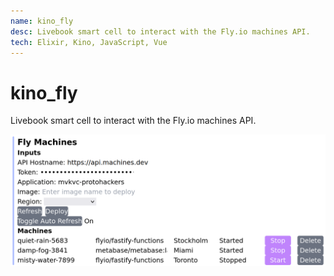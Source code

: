 ```yaml
---
name: kino_fly
desc: Livebook smart cell to interact with the Fly.io machines API.
tech: Elixir, Kino, JavaScript, Vue
---
```


# kino_fly

Livebook smart cell to interact with the Fly.io machines API.

[![screenshot](screenshot.png)](Screenshot)
